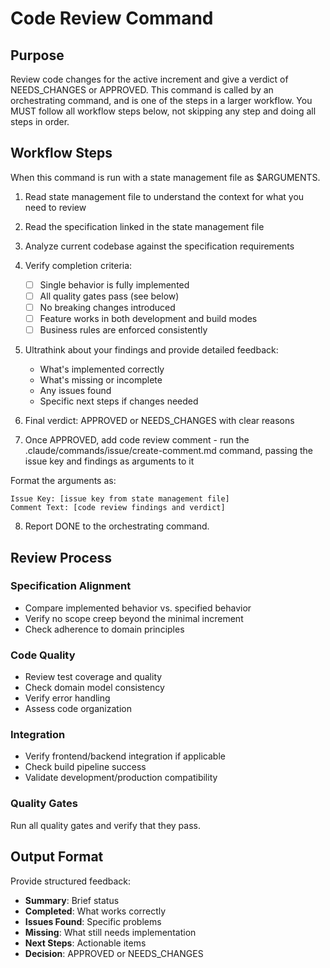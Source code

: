 # Code Review Command

## Purpose

Review code changes for the active increment and give a verdict of NEEDS_CHANGES or APPROVED.
This command is called by an orchestrating command, and is one of the steps in a larger workflow.
You MUST follow all workflow steps below, not skipping any step and doing all steps in order.

## Workflow Steps

When this command is run with a state management file as $ARGUMENTS.

1. Read state management file to understand the context for what you need to review

2. Read the specification linked in the state management file

3. Analyze current codebase against the specification requirements

4. Verify completion criteria:
    - [ ] Single behavior is fully implemented
    - [ ] All quality gates pass (see below)
    - [ ] No breaking changes introduced
    - [ ] Feature works in both development and build modes
    - [ ] Business rules are enforced consistently

5. Ultrathink about your findings and provide detailed feedback:
    - What's implemented correctly
    - What's missing or incomplete
    - Any issues found
    - Specific next steps if changes needed

6. Final verdict: APPROVED or NEEDS_CHANGES with clear reasons

7. Once APPROVED, add code review comment - run the .claude/commands/issue/create-comment.md command, passing the issue key and findings as arguments to it

Format the arguments as:
```
Issue Key: [issue key from state management file]
Comment Text: [code review findings and verdict]
```

8. Report DONE to the orchestrating command.

## Review Process

### Specification Alignment
- Compare implemented behavior vs. specified behavior
- Verify no scope creep beyond the minimal increment
- Check adherence to domain principles

### Code Quality
- Review test coverage and quality
- Check domain model consistency
- Verify error handling
- Assess code organization

### Integration
- Verify frontend/backend integration if applicable
- Check build pipeline success
- Validate development/production compatibility

### Quality Gates

Run all quality gates and verify that they pass.

## Output Format

Provide structured feedback:
- **Summary**: Brief status
- **Completed**: What works correctly
- **Issues Found**: Specific problems
- **Missing**: What still needs implementation
- **Next Steps**: Actionable items
- **Decision**: APPROVED or NEEDS_CHANGES
